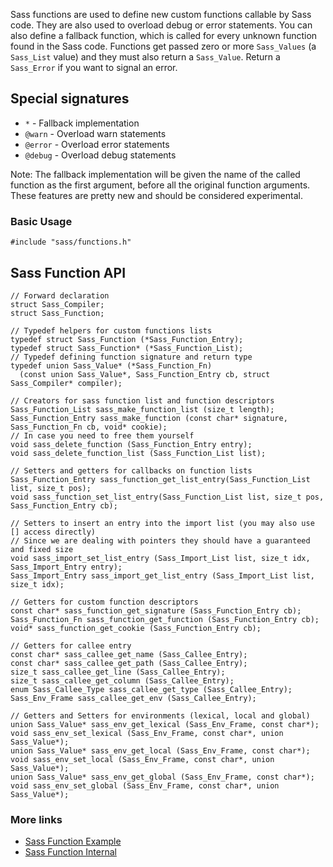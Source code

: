 Sass functions are used to define new custom functions callable by Sass code. They are also used to overload debug or error statements. You can also define a fallback function, which is called for every unknown function found in the Sass code. Functions get passed zero or more `Sass_Values` (a `Sass_List` value) and they must also return a `Sass_Value`. Return a `Sass_Error` if you want to signal an error.

Special signatures
------------------

-   `*` - Fallback implementation
-   `@warn` - Overload warn statements
-   `@error` - Overload error statements
-   `@debug` - Overload debug statements

Note: The fallback implementation will be given the name of the called function as the first argument, before all the original function arguments. These features are pretty new and should be considered experimental.

### Basic Usage

    #include "sass/functions.h"

Sass Function API
-----------------

    // Forward declaration
    struct Sass_Compiler;
    struct Sass_Function;

    // Typedef helpers for custom functions lists
    typedef struct Sass_Function (*Sass_Function_Entry);
    typedef struct Sass_Function* (*Sass_Function_List);
    // Typedef defining function signature and return type
    typedef union Sass_Value* (*Sass_Function_Fn)
      (const union Sass_Value*, Sass_Function_Entry cb, struct Sass_Compiler* compiler);

    // Creators for sass function list and function descriptors
    Sass_Function_List sass_make_function_list (size_t length);
    Sass_Function_Entry sass_make_function (const char* signature, Sass_Function_Fn cb, void* cookie);
    // In case you need to free them yourself
    void sass_delete_function (Sass_Function_Entry entry);
    void sass_delete_function_list (Sass_Function_List list);

    // Setters and getters for callbacks on function lists
    Sass_Function_Entry sass_function_get_list_entry(Sass_Function_List list, size_t pos);
    void sass_function_set_list_entry(Sass_Function_List list, size_t pos, Sass_Function_Entry cb);

    // Setters to insert an entry into the import list (you may also use [] access directly)
    // Since we are dealing with pointers they should have a guaranteed and fixed size
    void sass_import_set_list_entry (Sass_Import_List list, size_t idx, Sass_Import_Entry entry);
    Sass_Import_Entry sass_import_get_list_entry (Sass_Import_List list, size_t idx);

    // Getters for custom function descriptors
    const char* sass_function_get_signature (Sass_Function_Entry cb);
    Sass_Function_Fn sass_function_get_function (Sass_Function_Entry cb);
    void* sass_function_get_cookie (Sass_Function_Entry cb);

    // Getters for callee entry
    const char* sass_callee_get_name (Sass_Callee_Entry);
    const char* sass_callee_get_path (Sass_Callee_Entry);
    size_t sass_callee_get_line (Sass_Callee_Entry);
    size_t sass_callee_get_column (Sass_Callee_Entry);
    enum Sass_Callee_Type sass_callee_get_type (Sass_Callee_Entry);
    Sass_Env_Frame sass_callee_get_env (Sass_Callee_Entry);

    // Getters and Setters for environments (lexical, local and global)
    union Sass_Value* sass_env_get_lexical (Sass_Env_Frame, const char*);
    void sass_env_set_lexical (Sass_Env_Frame, const char*, union Sass_Value*);
    union Sass_Value* sass_env_get_local (Sass_Env_Frame, const char*);
    void sass_env_set_local (Sass_Env_Frame, const char*, union Sass_Value*);
    union Sass_Value* sass_env_get_global (Sass_Env_Frame, const char*);
    void sass_env_set_global (Sass_Env_Frame, const char*, union Sass_Value*);

### More links

-   [Sass Function Example](api-function-example.md)
-   [Sass Function Internal](api-function-internal.md)
